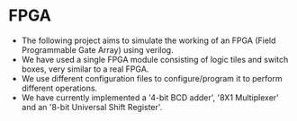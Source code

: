 # FPGA
* The following project aims to simulate the working of an FPGA (Field Programmable Gate Array) using verilog.
* We have used a single FPGA module consisting of logic tiles and switch boxes, very similar to a real FPGA.
* We use different configuration files to configure/program it to perform different operations.
* We have currently implemented a '4-bit BCD adder', '8X1 Multiplexer' and an '8-bit Universal Shift Register'.
